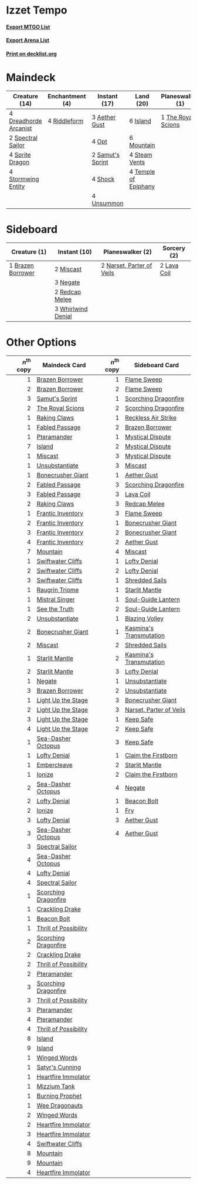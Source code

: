 # Izzet Tempo

#### [Export MTGO List](../collection/Izzet%20Tempo/Izzet%20Tempo.txt)
#### [Export Arena List](../collection/Izzet%20Tempo/Izzet%20Tempo_arena.txt)
#### [Print on decklist.org](http://decklist.org/?deckmain=3%09Aether%20Gust%0A4%09Crash%20Through%0A4%09Dreadhorde%20Arcanist%0A6%09Island%0A6%09Mountain%0A4%09Opt%0A4%09Riddleform%0A2%09Samut's%20Sprint%0A4%09Shock%0A2%09Spectral%20Sailor%0A4%09Sprite%20Dragon%0A4%09Steam%20Vents%0A4%09Stormwing%20Entity%0A4%09Temple%20of%20Epiphany%0A1%09The%20Royal%20Scions%0A4%09Unsummon&deckside=1%09Brazen%20Borrower%0A2%09Lava%20Coil%0A2%09Miscast%0A2%09Narset,%20Parter%20of%20Veils%0A3%09Negate%0A2%09Redcap%20Melee%0A3%09Whirlwind%20Denial)
# Maindeck

|                                         Creature (14)                                          |                                    Enchantment (4)                                    |                                       Instant (17)                                        |                                           Land (20)                                           |                                      Planeswalker (1)                                       |                                       Sorcery (4)                                        |
|------------------------------------------------------------------------------------------------|---------------------------------------------------------------------------------------|-------------------------------------------------------------------------------------------|-----------------------------------------------------------------------------------------------|---------------------------------------------------------------------------------------------|------------------------------------------------------------------------------------------|
|4 [Dreadhorde Arcanist](http://gatherer.wizards.com/Pages/Card/Details.aspx?multiverseid=461052)|4 [Riddleform](http://gatherer.wizards.com/Pages/Card/Details.aspx?multiverseid=430732)|3 [Aether Gust](http://gatherer.wizards.com/Pages/Card/Details.aspx?multiverseid=466796)   |6 [Island](http://gatherer.wizards.com/Pages/Card/Details.aspx?multiverseid=439857)            |1 [The Royal Scions](http://gatherer.wizards.com/Pages/Card/Details.aspx?multiverseid=473161)|4 [Crash Through](http://gatherer.wizards.com/Pages/Card/Details.aspx?multiverseid=430777)|
|2 [Spectral Sailor](http://gatherer.wizards.com/Pages/Card/Details.aspx?multiverseid=466830)    |                                                                                       |4 [Opt](http://gatherer.wizards.com/Pages/Card/Details.aspx?multiverseid=442948)           |6 [Mountain](http://gatherer.wizards.com/Pages/Card/Details.aspx?multiverseid=439859)          |                                                                                             |                                                                                          |
|4 [Sprite Dragon](http://gatherer.wizards.com/Pages/Card/Details.aspx?multiverseid=479731)      |                                                                                       |2 [Samut's Sprint](http://gatherer.wizards.com/Pages/Card/Details.aspx?multiverseid=461069)|4 [Steam Vents](http://gatherer.wizards.com/Pages/Card/Details.aspx?multiverseid=405109)       |                                                                                             |                                                                                          |
|4 [Stormwing Entity](http://gatherer.wizards.com/Pages/Card/Details.aspx?multiverseid=488253)   |                                                                                       |4 [Shock](http://gatherer.wizards.com/Pages/Card/Details.aspx?multiverseid=129732)         |4 [Temple of Epiphany](http://gatherer.wizards.com/Pages/Card/Details.aspx?multiverseid=442808)|                                                                                             |                                                                                          |
|                                                                                                |                                                                                       |4 [Unsummon](http://gatherer.wizards.com/Pages/Card/Details.aspx?multiverseid=136218)      |                                                                                               |                                                                                             |                                                                                          |


# Sideboard

|                                        Creature (1)                                        |                                        Instant (10)                                         |                                          Planeswalker (2)                                          |                                     Sorcery (2)                                      |
|--------------------------------------------------------------------------------------------|---------------------------------------------------------------------------------------------|----------------------------------------------------------------------------------------------------|--------------------------------------------------------------------------------------|
|1 [Brazen Borrower](http://gatherer.wizards.com/Pages/Card/Details.aspx?multiverseid=473001)|2 [Miscast](http://gatherer.wizards.com/Pages/Card/Details.aspx?multiverseid=485380)         |2 [Narset, Parter of Veils](http://gatherer.wizards.com/Pages/Card/Details.aspx?multiverseid=460988)|2 [Lava Coil](http://gatherer.wizards.com/Pages/Card/Details.aspx?multiverseid=452858)|
|                                                                                            |3 [Negate](http://gatherer.wizards.com/Pages/Card/Details.aspx?multiverseid=423707)          |                                                                                                    |                                                                                      |
|                                                                                            |2 [Redcap Melee](http://gatherer.wizards.com/Pages/Card/Details.aspx?multiverseid=473097)    |                                                                                                    |                                                                                      |
|                                                                                            |3 [Whirlwind Denial](http://gatherer.wizards.com/Pages/Card/Details.aspx?multiverseid=476332)|                                                                                                    |                                                                                      |


# Other Options

|*n*<sup>th</sup> copy|                                         Maindeck Card                                          |*n*<sup>th</sup> copy|                                          Sideboard Card                                          |
|--------------------:|------------------------------------------------------------------------------------------------|--------------------:|--------------------------------------------------------------------------------------------------|
|                    1|[Brazen Borrower](http://gatherer.wizards.com/Pages/Card/Details.aspx?multiverseid=473001)      |                    1|[Flame Sweep](http://gatherer.wizards.com/Pages/Card/Details.aspx?multiverseid=466893)            |
|                    2|[Brazen Borrower](http://gatherer.wizards.com/Pages/Card/Details.aspx?multiverseid=473001)      |                    2|[Flame Sweep](http://gatherer.wizards.com/Pages/Card/Details.aspx?multiverseid=466893)            |
|                    3|[Samut's Sprint](http://gatherer.wizards.com/Pages/Card/Details.aspx?multiverseid=461069)       |                    1|[Scorching Dragonfire](http://gatherer.wizards.com/Pages/Card/Details.aspx?multiverseid=473101)   |
|                    2|[The Royal Scions](http://gatherer.wizards.com/Pages/Card/Details.aspx?multiverseid=473161)     |                    2|[Scorching Dragonfire](http://gatherer.wizards.com/Pages/Card/Details.aspx?multiverseid=473101)   |
|                    1|[Raking Claws](http://gatherer.wizards.com/Pages/Card/Details.aspx?multiverseid=479651)         |                    1|[Reckless Air Strike](http://gatherer.wizards.com/Pages/Card/Details.aspx?multiverseid=466908)    |
|                    1|[Fabled Passage](http://gatherer.wizards.com/Pages/Card/Details.aspx?multiverseid=473206)       |                    2|[Brazen Borrower](http://gatherer.wizards.com/Pages/Card/Details.aspx?multiverseid=473001)        |
|                    1|[Pteramander](http://gatherer.wizards.com/Pages/Card/Details.aspx?multiverseid=457191)          |                    1|[Mystical Dispute](http://gatherer.wizards.com/Pages/Card/Details.aspx?multiverseid=473020)       |
|                    7|[Island](http://gatherer.wizards.com/Pages/Card/Details.aspx?multiverseid=439857)               |                    2|[Mystical Dispute](http://gatherer.wizards.com/Pages/Card/Details.aspx?multiverseid=473020)       |
|                    1|[Miscast](http://gatherer.wizards.com/Pages/Card/Details.aspx?multiverseid=485380)              |                    3|[Mystical Dispute](http://gatherer.wizards.com/Pages/Card/Details.aspx?multiverseid=473020)       |
|                    1|[Unsubstantiate](http://gatherer.wizards.com/Pages/Card/Details.aspx?multiverseid=414374)       |                    3|[Miscast](http://gatherer.wizards.com/Pages/Card/Details.aspx?multiverseid=485380)                |
|                    1|[Bonecrusher Giant](http://gatherer.wizards.com/Pages/Card/Details.aspx?multiverseid=473077)    |                    1|[Aether Gust](http://gatherer.wizards.com/Pages/Card/Details.aspx?multiverseid=466796)            |
|                    2|[Fabled Passage](http://gatherer.wizards.com/Pages/Card/Details.aspx?multiverseid=473206)       |                    3|[Scorching Dragonfire](http://gatherer.wizards.com/Pages/Card/Details.aspx?multiverseid=473101)   |
|                    3|[Fabled Passage](http://gatherer.wizards.com/Pages/Card/Details.aspx?multiverseid=473206)       |                    3|[Lava Coil](http://gatherer.wizards.com/Pages/Card/Details.aspx?multiverseid=452858)              |
|                    2|[Raking Claws](http://gatherer.wizards.com/Pages/Card/Details.aspx?multiverseid=479651)         |                    3|[Redcap Melee](http://gatherer.wizards.com/Pages/Card/Details.aspx?multiverseid=473097)           |
|                    1|[Frantic Inventory](http://gatherer.wizards.com/Pages/Card/Details.aspx?multiverseid=485373)    |                    3|[Flame Sweep](http://gatherer.wizards.com/Pages/Card/Details.aspx?multiverseid=466893)            |
|                    2|[Frantic Inventory](http://gatherer.wizards.com/Pages/Card/Details.aspx?multiverseid=485373)    |                    1|[Bonecrusher Giant](http://gatherer.wizards.com/Pages/Card/Details.aspx?multiverseid=473077)      |
|                    3|[Frantic Inventory](http://gatherer.wizards.com/Pages/Card/Details.aspx?multiverseid=485373)    |                    2|[Bonecrusher Giant](http://gatherer.wizards.com/Pages/Card/Details.aspx?multiverseid=473077)      |
|                    4|[Frantic Inventory](http://gatherer.wizards.com/Pages/Card/Details.aspx?multiverseid=485373)    |                    2|[Aether Gust](http://gatherer.wizards.com/Pages/Card/Details.aspx?multiverseid=466796)            |
|                    7|[Mountain](http://gatherer.wizards.com/Pages/Card/Details.aspx?multiverseid=439859)             |                    4|[Miscast](http://gatherer.wizards.com/Pages/Card/Details.aspx?multiverseid=485380)                |
|                    1|[Swiftwater Cliffs](http://gatherer.wizards.com/Pages/Card/Details.aspx?multiverseid=405407)    |                    1|[Lofty Denial](http://gatherer.wizards.com/Pages/Card/Details.aspx?multiverseid=485379)           |
|                    2|[Swiftwater Cliffs](http://gatherer.wizards.com/Pages/Card/Details.aspx?multiverseid=405407)    |                    2|[Lofty Denial](http://gatherer.wizards.com/Pages/Card/Details.aspx?multiverseid=485379)           |
|                    3|[Swiftwater Cliffs](http://gatherer.wizards.com/Pages/Card/Details.aspx?multiverseid=405407)    |                    1|[Shredded Sails](http://gatherer.wizards.com/Pages/Card/Details.aspx?multiverseid=479656)         |
|                    1|[Raugrin Triome](http://gatherer.wizards.com/Pages/Card/Details.aspx?multiverseid=479771)       |                    1|[Starlit Mantle](http://gatherer.wizards.com/Pages/Card/Details.aspx?multiverseid=476318)         |
|                    1|[Mistral Singer](http://gatherer.wizards.com/Pages/Card/Details.aspx?multiverseid=485381)       |                    1|[Soul-Guide Lantern](http://gatherer.wizards.com/Pages/Card/Details.aspx?multiverseid=476488)     |
|                    1|[See the Truth](http://gatherer.wizards.com/Pages/Card/Details.aspx?multiverseid=488251)        |                    2|[Soul-Guide Lantern](http://gatherer.wizards.com/Pages/Card/Details.aspx?multiverseid=476488)     |
|                    2|[Unsubstantiate](http://gatherer.wizards.com/Pages/Card/Details.aspx?multiverseid=414374)       |                    1|[Blazing Volley](http://gatherer.wizards.com/Pages/Card/Details.aspx?multiverseid=426821)         |
|                    2|[Bonecrusher Giant](http://gatherer.wizards.com/Pages/Card/Details.aspx?multiverseid=473077)    |                    1|[Kasmina's Transmutation](http://gatherer.wizards.com/Pages/Card/Details.aspx?multiverseid=460984)|
|                    2|[Miscast](http://gatherer.wizards.com/Pages/Card/Details.aspx?multiverseid=485380)              |                    2|[Shredded Sails](http://gatherer.wizards.com/Pages/Card/Details.aspx?multiverseid=479656)         |
|                    1|[Starlit Mantle](http://gatherer.wizards.com/Pages/Card/Details.aspx?multiverseid=476318)       |                    2|[Kasmina's Transmutation](http://gatherer.wizards.com/Pages/Card/Details.aspx?multiverseid=460984)|
|                    2|[Starlit Mantle](http://gatherer.wizards.com/Pages/Card/Details.aspx?multiverseid=476318)       |                    3|[Lofty Denial](http://gatherer.wizards.com/Pages/Card/Details.aspx?multiverseid=485379)           |
|                    1|[Negate](http://gatherer.wizards.com/Pages/Card/Details.aspx?multiverseid=423707)               |                    1|[Unsubstantiate](http://gatherer.wizards.com/Pages/Card/Details.aspx?multiverseid=414374)         |
|                    3|[Brazen Borrower](http://gatherer.wizards.com/Pages/Card/Details.aspx?multiverseid=473001)      |                    2|[Unsubstantiate](http://gatherer.wizards.com/Pages/Card/Details.aspx?multiverseid=414374)         |
|                    1|[Light Up the Stage](http://gatherer.wizards.com/Pages/Card/Details.aspx?multiverseid=457251)   |                    3|[Bonecrusher Giant](http://gatherer.wizards.com/Pages/Card/Details.aspx?multiverseid=473077)      |
|                    2|[Light Up the Stage](http://gatherer.wizards.com/Pages/Card/Details.aspx?multiverseid=457251)   |                    3|[Narset, Parter of Veils](http://gatherer.wizards.com/Pages/Card/Details.aspx?multiverseid=460988)|
|                    3|[Light Up the Stage](http://gatherer.wizards.com/Pages/Card/Details.aspx?multiverseid=457251)   |                    1|[Keep Safe](http://gatherer.wizards.com/Pages/Card/Details.aspx?multiverseid=479576)              |
|                    4|[Light Up the Stage](http://gatherer.wizards.com/Pages/Card/Details.aspx?multiverseid=457251)   |                    2|[Keep Safe](http://gatherer.wizards.com/Pages/Card/Details.aspx?multiverseid=479576)              |
|                    1|[Sea-Dasher Octopus](http://gatherer.wizards.com/Pages/Card/Details.aspx?multiverseid=479586)   |                    3|[Keep Safe](http://gatherer.wizards.com/Pages/Card/Details.aspx?multiverseid=479576)              |
|                    1|[Lofty Denial](http://gatherer.wizards.com/Pages/Card/Details.aspx?multiverseid=485379)         |                    1|[Claim the Firstborn](http://gatherer.wizards.com/Pages/Card/Details.aspx?multiverseid=473080)    |
|                    1|[Embercleave](http://gatherer.wizards.com/Pages/Card/Details.aspx?multiverseid=473082)          |                    2|[Starlit Mantle](http://gatherer.wizards.com/Pages/Card/Details.aspx?multiverseid=476318)         |
|                    1|[Ionize](http://gatherer.wizards.com/Pages/Card/Details.aspx?multiverseid=452929)               |                    2|[Claim the Firstborn](http://gatherer.wizards.com/Pages/Card/Details.aspx?multiverseid=473080)    |
|                    2|[Sea-Dasher Octopus](http://gatherer.wizards.com/Pages/Card/Details.aspx?multiverseid=479586)   |                    4|[Negate](http://gatherer.wizards.com/Pages/Card/Details.aspx?multiverseid=423707)                 |
|                    2|[Lofty Denial](http://gatherer.wizards.com/Pages/Card/Details.aspx?multiverseid=485379)         |                    1|[Beacon Bolt](http://gatherer.wizards.com/Pages/Card/Details.aspx?multiverseid=452904)            |
|                    2|[Ionize](http://gatherer.wizards.com/Pages/Card/Details.aspx?multiverseid=452929)               |                    1|[Fry](http://gatherer.wizards.com/Pages/Card/Details.aspx?multiverseid=466894)                    |
|                    3|[Lofty Denial](http://gatherer.wizards.com/Pages/Card/Details.aspx?multiverseid=485379)         |                    3|[Aether Gust](http://gatherer.wizards.com/Pages/Card/Details.aspx?multiverseid=466796)            |
|                    3|[Sea-Dasher Octopus](http://gatherer.wizards.com/Pages/Card/Details.aspx?multiverseid=479586)   |                    4|[Aether Gust](http://gatherer.wizards.com/Pages/Card/Details.aspx?multiverseid=466796)            |
|                    3|[Spectral Sailor](http://gatherer.wizards.com/Pages/Card/Details.aspx?multiverseid=466830)      |                     |                                                                                                  |
|                    4|[Sea-Dasher Octopus](http://gatherer.wizards.com/Pages/Card/Details.aspx?multiverseid=479586)   |                     |                                                                                                  |
|                    4|[Lofty Denial](http://gatherer.wizards.com/Pages/Card/Details.aspx?multiverseid=485379)         |                     |                                                                                                  |
|                    4|[Spectral Sailor](http://gatherer.wizards.com/Pages/Card/Details.aspx?multiverseid=466830)      |                     |                                                                                                  |
|                    1|[Scorching Dragonfire](http://gatherer.wizards.com/Pages/Card/Details.aspx?multiverseid=473101) |                     |                                                                                                  |
|                    1|[Crackling Drake](http://gatherer.wizards.com/Pages/Card/Details.aspx?multiverseid=452913)      |                     |                                                                                                  |
|                    1|[Beacon Bolt](http://gatherer.wizards.com/Pages/Card/Details.aspx?multiverseid=452904)          |                     |                                                                                                  |
|                    1|[Thrill of Possibility](http://gatherer.wizards.com/Pages/Card/Details.aspx?multiverseid=473108)|                     |                                                                                                  |
|                    2|[Scorching Dragonfire](http://gatherer.wizards.com/Pages/Card/Details.aspx?multiverseid=473101) |                     |                                                                                                  |
|                    2|[Crackling Drake](http://gatherer.wizards.com/Pages/Card/Details.aspx?multiverseid=452913)      |                     |                                                                                                  |
|                    2|[Thrill of Possibility](http://gatherer.wizards.com/Pages/Card/Details.aspx?multiverseid=473108)|                     |                                                                                                  |
|                    2|[Pteramander](http://gatherer.wizards.com/Pages/Card/Details.aspx?multiverseid=457191)          |                     |                                                                                                  |
|                    3|[Scorching Dragonfire](http://gatherer.wizards.com/Pages/Card/Details.aspx?multiverseid=473101) |                     |                                                                                                  |
|                    3|[Thrill of Possibility](http://gatherer.wizards.com/Pages/Card/Details.aspx?multiverseid=473108)|                     |                                                                                                  |
|                    3|[Pteramander](http://gatherer.wizards.com/Pages/Card/Details.aspx?multiverseid=457191)          |                     |                                                                                                  |
|                    4|[Pteramander](http://gatherer.wizards.com/Pages/Card/Details.aspx?multiverseid=457191)          |                     |                                                                                                  |
|                    4|[Thrill of Possibility](http://gatherer.wizards.com/Pages/Card/Details.aspx?multiverseid=473108)|                     |                                                                                                  |
|                    8|[Island](http://gatherer.wizards.com/Pages/Card/Details.aspx?multiverseid=439857)               |                     |                                                                                                  |
|                    9|[Island](http://gatherer.wizards.com/Pages/Card/Details.aspx?multiverseid=439857)               |                     |                                                                                                  |
|                    1|[Winged Words](http://gatherer.wizards.com/Pages/Card/Details.aspx?multiverseid=466834)         |                     |                                                                                                  |
|                    1|[Satyr's Cunning](http://gatherer.wizards.com/Pages/Card/Details.aspx?multiverseid=476403)      |                     |                                                                                                  |
|                    1|[Heartfire Immolator](http://gatherer.wizards.com/Pages/Card/Details.aspx?multiverseid=485473)  |                     |                                                                                                  |
|                    1|[Mizzium Tank](http://gatherer.wizards.com/Pages/Card/Details.aspx?multiverseid=461065)         |                     |                                                                                                  |
|                    1|[Burning Prophet](http://gatherer.wizards.com/Pages/Card/Details.aspx?multiverseid=461044)      |                     |                                                                                                  |
|                    1|[Wee Dragonauts](http://gatherer.wizards.com/Pages/Card/Details.aspx?multiverseid=292741)       |                     |                                                                                                  |
|                    2|[Winged Words](http://gatherer.wizards.com/Pages/Card/Details.aspx?multiverseid=466834)         |                     |                                                                                                  |
|                    2|[Heartfire Immolator](http://gatherer.wizards.com/Pages/Card/Details.aspx?multiverseid=485473)  |                     |                                                                                                  |
|                    3|[Heartfire Immolator](http://gatherer.wizards.com/Pages/Card/Details.aspx?multiverseid=485473)  |                     |                                                                                                  |
|                    4|[Swiftwater Cliffs](http://gatherer.wizards.com/Pages/Card/Details.aspx?multiverseid=405407)    |                     |                                                                                                  |
|                    8|[Mountain](http://gatherer.wizards.com/Pages/Card/Details.aspx?multiverseid=439859)             |                     |                                                                                                  |
|                    9|[Mountain](http://gatherer.wizards.com/Pages/Card/Details.aspx?multiverseid=439859)             |                     |                                                                                                  |
|                    4|[Heartfire Immolator](http://gatherer.wizards.com/Pages/Card/Details.aspx?multiverseid=485473)  |                     |                                                                                                  |

